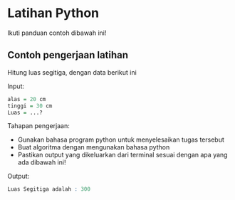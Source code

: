 # Latihan Python 

Ikuti panduan contoh dibawah ini!

## Contoh pengerjaan latihan 

Hitung luas segitiga, dengan data berikut ini

Input:
```r
alas = 20 cm
tinggi = 30 cm 
Luas = ...?
```

Tahapan pengerjaan:
- Gunakan bahasa program python untuk menyelesaikan tugas tersebut
- Buat algoritma dengan mengunakan bahasa python
- Pastikan output yang dikeluarkan dari terminal sesuai dengan apa yang ada dibawah ini!

Output:
```r
Luas Segitiga adalah : 300
```